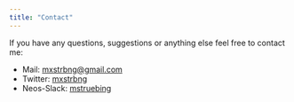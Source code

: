 ```yaml
---
title: "Contact"
---
```


If you have any questions, suggestions or anything else feel free to contact me:

* Mail: [mxstrbng@gmail.com](mailto:mxstrbng@gmail)
* Twitter: [mxstrbng](https://twitter.com/mxstrbng)
* Neos-Slack: [mstruebing](https://neos-project.slack.com/messages/D1N1C56EQ/)
